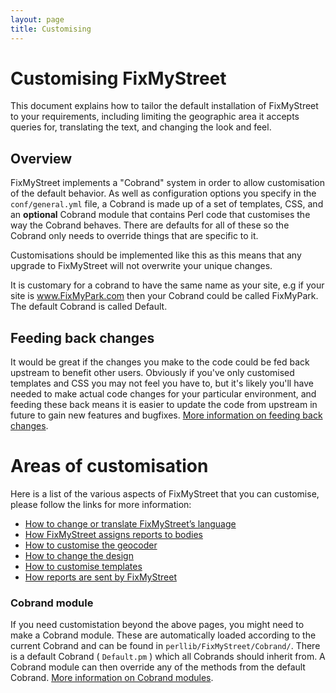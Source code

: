 ```yaml
---
layout: page
title: Customising
---
```


# Customising FixMyStreet

<p class="lead">This document explains how to tailor the default installation
of FixMyStreet to your requirements, including limiting the geographic area it
accepts queries for, translating the text, and changing the look and feel.</p>

## Overview

FixMyStreet implements a "Cobrand" system in order to allow customisation of
the default behavior. As well as configuration options you specify in the
`conf/general.yml` file, a Cobrand is made up of a set of templates, CSS, and an
**optional** Cobrand module that contains Perl code that customises the way the
Cobrand behaves. There are defaults for all of these so the Cobrand only needs
to override things that are specific to it.

Customisations should be implemented like this as this means that any
upgrade to FixMyStreet will not overwrite your unique changes.

It is customary for a cobrand to have the same name as your site,
e.g if your site is www.FixMyPark.com then your Cobrand could be
called FixMyPark. The default Cobrand is called Default.

## Feeding back changes

It would be great if the changes you make to the code could be fed back
upstream to benefit other users. Obviously if you've only customised templates
and CSS you may not feel you have to, but it's likely you'll have needed to
make actual code changes for your particular environment, and feeding these
back means it is easier to update the code from upstream in future to gain new
features and bugfixes.
[More information on feeding back changes](/feeding-back/).

# Areas of customisation

Here is a list of the various aspects of FixMyStreet that you can customise,
please follow the links for more information:

<div class="row-fluid">
  <div class="span6">
    <ul class="nav nav-pills nav-stacked">
      <li><a href="language/">How to change or translate FixMyStreet&rsquo;s language</a></li>
      <li><a href="fms_and_mapit/">How FixMyStreet assigns reports to bodies</a></li>
      <li><a href="geocoder/">How to customise the geocoder</a></li>
      <li><a href="css/">How to change the design</a></li>
      <li><a href="templates/">How to customise templates</a></li>
      <li><a href="send_reports/">How reports are sent by FixMyStreet</a></li>
    </ul>
  </div>
</div>

### Cobrand module

If you need customistation beyond the above pages, you might need to make a
Cobrand module. These are automatically loaded according to the current Cobrand
and can be found in `perllib/FixMyStreet/Cobrand/`. There is a default Cobrand
( `Default.pm` ) which all Cobrands should inherit from. A Cobrand module can
then override any of the methods from the default Cobrand. [More information on
Cobrand modules](/customising/cobrand-module/).

